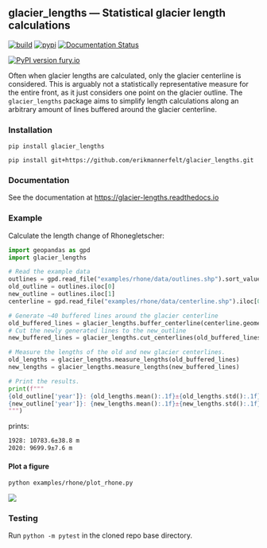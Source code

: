 ## glacier\_lengths — Statistical glacier length calculations

[![build](https://github.com/erikmannerfelt/glacier_lengths/actions/workflows/python-package.yml/badge.svg)](https://github.com/erikmannerfelt/glacier_lengths/actions/workflows/python-package.yml)
[![pypi](https://github.com/erikmannerfelt/glacier_lengths/actions/workflows/python-publish.yml/badge.svg)](https://github.com/erikmannerfelt/glacier_lengths/actions/workflows/python-publish.yml)
[![Documentation Status](https://readthedocs.org/projects/glacier-lengths/badge/?version=latest)](https://glacier-lengths.readthedocs.io/en/latest/?badge=latest)

[![PyPI version fury.io](https://badge.fury.io/py/glacier-lengths.svg)](https://pypi.python.org/pypi/glacier-lengths/)

Often when glacier lengths are calculated, only the glacier centerline is considered.
This is arguably not a statistically representative measure for the entire front, as it just considers one point on the glacier outline.
The `glacier_lengths` package aims to simplify length calculations along an arbitrary amount of lines buffered around the glacier centerline.

### Installation
`pip install glacier_lengths`

`pip install git+https://github.com/erikmannerfelt/glacier_lengths.git`

### Documentation
See the documentation at https://glacier-lengths.readthedocs.io

### Example
Calculate the length change of Rhonegletscher:
```python
import geopandas as gpd
import glacier_lengths

# Read the example data
outlines = gpd.read_file("examples/rhone/data/outlines.shp").sort_values("year")
old_outline = outlines.iloc[0]
new_outline = outlines.iloc[1]
centerline = gpd.read_file("examples/rhone/data/centerline.shp").iloc[0]

# Generate ~40 buffered lines around the glacier centerline
old_buffered_lines = glacier_lengths.buffer_centerline(centerline.geometry, old_outline.geometry)
# Cut the newly generated lines to the new_outline
new_buffered_lines = glacier_lengths.cut_centerlines(old_buffered_lines, new_outline.geometry)

# Measure the lengths of the old and new glacier centerlines.
old_lengths = glacier_lengths.measure_lengths(old_buffered_lines)
new_lengths = glacier_lengths.measure_lengths(new_buffered_lines)

# Print the results.
print(f"""
{old_outline['year']}: {old_lengths.mean():.1f}±{old_lengths.std():.1f} m
{new_outline['year']}: {new_lengths.mean():.1f}±{new_lengths.std():.1f} m
""")
```
prints:
```bash
1928: 10783.6±38.8 m
2020: 9699.9±7.6 m
```

#### Plot a figure
```bash
python examples/rhone/plot_rhone.py
```
![](https://i.imgur.com/vCyrYlE.jpg)

### Testing
Run `python -m pytest` in the cloned repo base directory.
